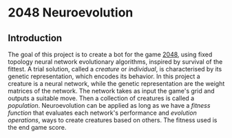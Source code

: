# 2048 Neuroevolution

## Introduction
The goal of this project is to create a bot for the game [2048](http://gabrielecirulli.github.io/2048/), using fixed topology neural network evolutionary algorithms, inspired by survival of the fittest. A trial solution, called a *creature* or *individual*, is characterised by its genetic representation, which encodes its behavior. In this project a creature is a neural network, while the genetic representation are the weight matrices of the network. The network takes as input the game's grid and outputs a suitable move. Then a collection of creatures is called a *population*. Neuroevolution can be applied as long as we have a *fitness function* that evaluates each network's performance and *evolution operations*, ways to create creatures based on others. The fitness used is the end game score.

